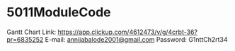 # 5011ModuleCode

Gantt Chart Link: 
  https://app.clickup.com/4612473/v/g/4crbt-36?pr=6835252
  E-mail: annijabalode2001@gmail.com
  Password: G1nttCh2rt34
